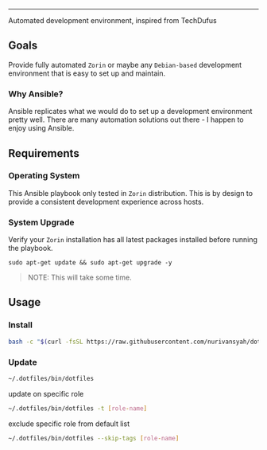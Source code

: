 ---
Automated development environment, inspired from TechDufus

## Goals

Provide fully automated `Zorin` or maybe any `Debian-based` development environment that is easy to set up and maintain.

### Why Ansible?

Ansible replicates what we would do to set up a development environment pretty well. There are many automation solutions out there - I happen to enjoy using Ansible.

## Requirements

### Operating System

This Ansible playbook only tested in `Zorin` distribution. This is by design to provide a consistent development experience across hosts.

### System Upgrade

Verify your `Zorin` installation has all latest packages installed before running the playbook.

```
sudo apt-get update && sudo apt-get upgrade -y
```

> NOTE: This will take some time.


## Usage

### Install

```bash
bash -c "$(curl -fsSL https://raw.githubusercontent.com/nurivansyah/dotfiles/main/bin/dotfiles)"
```

### Update
```bash
~/.dotfiles/bin/dotfiles
```

update on specific role 
```bash
~/.dotfiles/bin/dotfiles -t [role-name]
```

exclude specific role from default list
```bash
~/.dotfiles/bin/dotfiles --skip-tags [role-name]
```
